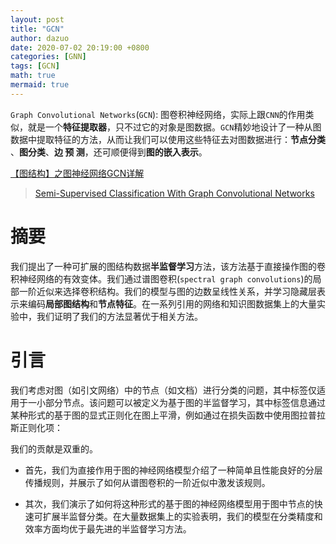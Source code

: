 ```yaml
---
layout: post
title: "GCN"
author: dazuo
date: 2020-07-02 20:19:00 +0800
categories: [GNN]
tags: [GCN]
math: true
mermaid: true
---
```


`Graph Convolutional Networks`(`GCN`): 图卷积神经网络，实际上跟`CNN`的作用类似，就是一个**特征提取器**，只不过它的对象是图数据。`GCN`精妙地设计了一种从图数据中提取特征的方法，从而让我们可以使用这些特征去对图数据进行：**节点分类** 、**图分类**、**边 预 测**，还可顺便得到**图的嵌入表示**。

[【图结构】之图神经网络GCN详解](https://blog.csdn.net/qq_41995574/article/details/99712339)





>  [Semi-Supervised Classification With Graph Convolutional Networks](https://arxiv.org/pdf/1609.02907.pdf)

# 摘要

我们提出了一种可扩展的图结构数据**半监督学习**方法，该方法基于直接操作图的卷积神经网络的有效变体。我们通过谱图卷积(`spectral graph convolutions`)的局部一阶近似来选择卷积结构。我们的模型与图的边数呈线性关系，并学习隐藏层表示来编码**局部图结构**和**节点特征**。在一系列引用的网络和知识图数据集上的大量实验中，我们证明了我们的方法显著优于相关方法。



# 引言

我们考虑对图（如引文网络）中的节点（如文档）进行分类的问题，其中标签仅适用于一小部分节点。该问题可以被定义为基于图的半监督学习，其中标签信息通过某种形式的基于图的显式正则化在图上平滑，例如通过在损失函数中使用图拉普拉斯正则化项：



我们的贡献是双重的。

- 首先，我们为直接作用于图的神经网络模型介绍了一种简单且性能良好的分层传播规则，并展示了如何从谱图卷积的一阶近似中激发该规则。

- 其次，我们演示了如何将这种形式的基于图的神经网络模型用于图中节点的快速可扩展半监督分类。在大量数据集上的实验表明，我们的模型在分类精度和效率方面均优于最先进的半监督学习方法。
